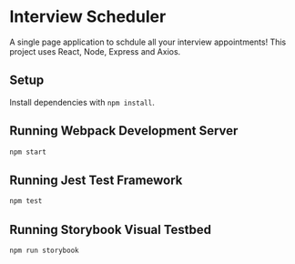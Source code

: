 # Interview Scheduler
A single page application to schdule all your interview appointments! This project uses React, Node, Express and Axios. 

## Setup

Install dependencies with `npm install`.

## Running Webpack Development Server

```sh
npm start
```

## Running Jest Test Framework

```sh
npm test
```

## Running Storybook Visual Testbed

```sh
npm run storybook
```
